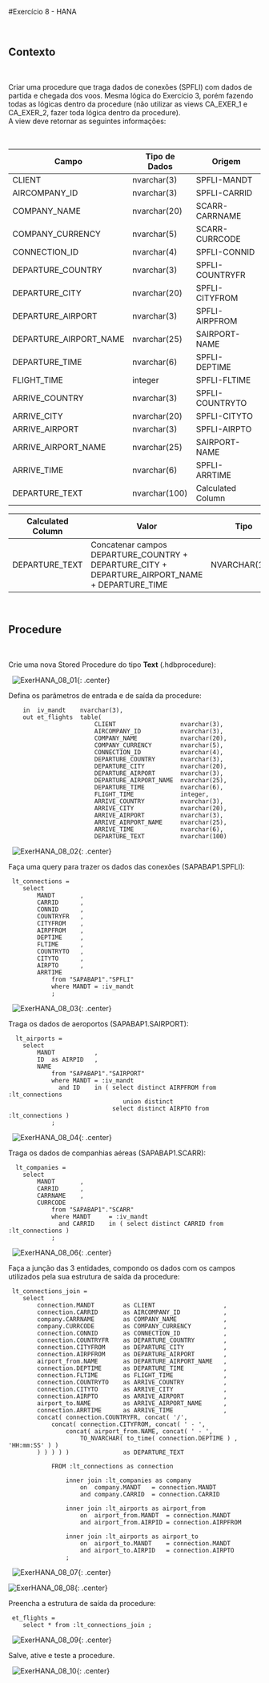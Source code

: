 #Exercício 8 - HANA

&nbsp;
## Contexto
&nbsp;

Criar uma procedure que traga dados de conexões (SPFLI) com dados de partida e chegada dos voos. Mesma lógica do Exercício 3, porém fazendo todas as lógicas dentro da procedure (não utilizar as views CA_EXER_1 e CA_EXER_2, fazer toda lógica dentro da procedure).  
A view deve retornar as seguintes informações: 

&nbsp;

| Campo | Tipo de Dados | Origem |
| ----- | ------------- | ------ |
| CLIENT | nvarchar(3) | SPFLI-MANDT |
| AIRCOMPANY_ID | nvarchar(3) | SPFLI-CARRID |
| COMPANY_NAME | nvarchar(20) | SCARR-CARRNAME |
| COMPANY_CURRENCY | nvarchar(5) | SCARR-CURRCODE |
| CONNECTION_ID | nvarchar(4) | SPFLI-CONNID |
| DEPARTURE_COUNTRY | nvarchar(3) | SPFLI-COUNTRYFR |
| DEPARTURE_CITY | nvarchar(20) | SPFLI-CITYFROM |
| DEPARTURE_AIRPORT | nvarchar(3) | SPFLI-AIRPFROM |
| DEPARTURE_AIRPORT_NAME | nvarchar(25) | SAIRPORT-NAME |
| DEPARTURE_TIME | nvarchar(6) | SPFLI-DEPTIME |
| FLIGHT_TIME | integer | SPFLI-FLTIME |
| ARRIVE_COUNTRY | nvarchar(3) | SPFLI-COUNTRYTO |
| ARRIVE_CITY | nvarchar(20) | SPFLI-CITYTO |
| ARRIVE_AIRPORT | nvarchar(3) | SPFLI-AIRPTO |
| ARRIVE_AIRPORT_NAME | nvarchar(25) | SAIRPORT-NAME |
| ARRIVE_TIME | nvarchar(6) | SPFLI-ARRTIME
| DEPARTURE_TEXT | nvarchar(100) | Calculated Column |

| Calculated Column | Valor | Tipo |
| ----------------- | ----- | ---- |
| DEPARTURE_TEXT | Concatenar campos DEPARTURE_COUNTRY + DEPARTURE_CITY + DEPARTURE_AIRPORT_NAME + DEPARTURE_TIME | NVARCHAR(100) |

&nbsp;
## Procedure
&nbsp;

Crie uma nova Stored Procedure do tipo **Text** (.hdbprocedure):

&nbsp;
![ExerHANA_08_01](../img/Exer_8/ExerHANA_08_01.jpg){: .center}
&nbsp;

Defina os parâmetros de entrada e de saída da procedure: 

```
	in 	iv_mandt 	nvarchar(3),
	out et_flights	table( 
						CLIENT 					nvarchar(3), 
						AIRCOMPANY_ID 			nvarchar(3), 
						COMPANY_NAME 			nvarchar(20),
						COMPANY_CURRENCY		nvarchar(5),
						CONNECTION_ID			nvarchar(4), 
						DEPARTURE_COUNTRY		nvarchar(3),
						DEPARTURE_CITY			nvarchar(20),
						DEPARTURE_AIRPORT		nvarchar(3),
						DEPARTURE_AIRPORT_NAME	nvarchar(25),
						DEPARTURE_TIME			nvarchar(6),
						FLIGHT_TIME				integer,
						ARRIVE_COUNTRY			nvarchar(3),
						ARRIVE_CITY				nvarchar(20),
						ARRIVE_AIRPORT			nvarchar(3),
						ARRIVE_AIRPORT_NAME		nvarchar(25),
						ARRIVE_TIME				nvarchar(6),
						DEPARTURE_TEXT			nvarchar(100)	
```
&nbsp;
![ExerHANA_08_02](../img/Exer_8/ExerHANA_08_02.jpg){: .center}
&nbsp;

Faça uma query para trazer os dados das conexões (SAPABAP1.SPFLI):

```
 lt_connections = 
 	select 
 		MANDT		, 
 		CARRID		, 
 		CONNID		, 
 		COUNTRYFR	, 
 		CITYFROM	, 
 		AIRPFROM	, 
 		DEPTIME		,
 		FLTIME		, 
 		COUNTRYTO	, 
 		CITYTO		,
 		AIRPTO		, 
 		ARRTIME 
 			from "SAPABAP1"."SPFLI" 
 			where MANDT = :iv_mandt 
 			; 
```
&nbsp;
![ExerHANA_08_03](../img/Exer_8/ExerHANA_08_03.jpg){: .center}
&nbsp;

Traga os dados de aeroportos (SAPABAP1.SAIRPORT):

```
  lt_airports = 
 	select
 		MANDT			, 
 		ID	as AIRPID	,
 		NAME
 			from "SAPABAP1"."SAIRPORT"
 			where MANDT = :iv_mandt
 			  and ID	in ( select distinct AIRPFROM from :lt_connections 
 			  					union distinct
 			  				 select distinct AIRPTO from :lt_connections )
			;
```
&nbsp;
![ExerHANA_08_04](../img/Exer_8/ExerHANA_08_04.jpg){: .center}
&nbsp;

Traga os dados de companhias aéreas (SAPABAP1.SCARR):

```
  lt_companies = 
 	select 
 		MANDT		, 
 		CARRID		,
 		CARRNAME	, 
 		CURRCODE
 			from "SAPABAP1"."SCARR"
 			where MANDT 	= :iv_mandt
 			  and CARRID 	in ( select distinct CARRID from :lt_connections ) 
			; 
```
&nbsp;
![ExerHANA_08_06](../img/Exer_8/ExerHANA_08_06.jpg){: .center}
&nbsp;

Faça a junção das 3 entidades, compondo os dados com os campos utilizados pela sua estrutura de saída da procedure:

```
 lt_connections_join = 
 	select 
		connection.MANDT 		as CLIENT 					,
		connection.CARRID 		as AIRCOMPANY_ID 			,
		company.CARRNAME		as COMPANY_NAME 			,
		company.CURRCODE		as COMPANY_CURRENCY			,
		connection.CONNID		as CONNECTION_ID			,
		connection.COUNTRYFR	as DEPARTURE_COUNTRY		,
		connection.CITYFROM		as DEPARTURE_CITY			,
		connection.AIRPFROM		as DEPARTURE_AIRPORT		,
		airport_from.NAME		as DEPARTURE_AIRPORT_NAME	,
		connection.DEPTIME		as DEPARTURE_TIME			,
		connection.FLTIME		as FLIGHT_TIME				,
		connection.COUNTRYTO	as ARRIVE_COUNTRY			,
		connection.CITYTO		as ARRIVE_CITY				,
		connection.AIRPTO		as ARRIVE_AIRPORT			,
		airport_to.NAME			as ARRIVE_AIRPORT_NAME		,
		connection.ARRTIME		as ARRIVE_TIME				,
		concat( connection.COUNTRYFR, concat( '/',
			concat( connection.CITYFROM, concat( ' - ', 
				concat( airport_from.NAME, concat( ' - ', 
					TO_NVARCHAR( to_time( connection.DEPTIME ) , 'HH:mm:SS' ) ) 
		) ) ) ) ) 				as DEPARTURE_TEXT		 	
			
			FROM :lt_connections as connection
				
				inner join :lt_companies as company
					on	company.MANDT	= connection.MANDT
					and company.CARRID	= connection.CARRID
					
				inner join :lt_airports as airport_from
					on	airport_from.MANDT 	= connection.MANDT
					and airport_from.AIRPID	= connection.AIRPFROM
				
				inner join :lt_airports as airport_to
					on	airport_to.MANDT 	= connection.MANDT
					and airport_to.AIRPID	= connection.AIRPTO
				;
```
&nbsp;
![ExerHANA_08_07](../img/Exer_8/ExerHANA_08_07.jpg){: .center}

![ExerHANA_08_08](../img/Exer_8/ExerHANA_08_08.jpg){: .center}
&nbsp;

Preencha a estrutura de saída da procedure:

```
 et_flights = 
 	select * from :lt_connections_join ;
``` 	
&nbsp;
![ExerHANA_08_09](../img/Exer_8/ExerHANA_08_09.jpg){: .center}
&nbsp;

Salve, ative e teste a procedure.

&nbsp;
![ExerHANA_08_10](../img/Exer_8/ExerHANA_08_10.jpg){: .center}
&nbsp;